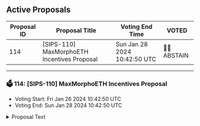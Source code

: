## Active Proposals

| Proposal ID | Proposal Title | Voting End Time | VOTED |
|-------------|----------------|-----------------|-------|
| 114 | [SIPS-110] MaxMorphoETH Incentives Proposal | Sun Jan 28 2024 10:42:50 UTC | 🤷‍♂️ ABSTAIN |

---

### 🗳 114: [SIPS-110] MaxMorphoETH Incentives Proposal
- Voting Start: Fri Jan 26 2024 10:42:50 UTC
- Voting End: Sun Jan 28 2024 10:42:50 UTC

<details>
<summary>Proposal Text</summary>
 
This proposal is intended to authorize a one-time transfer of 75,000 SOMM from the community pool to the CellarStaking contract, which is used to incentivize MaxMorphoETH cellar depositors on Ethereum Mainnet.nnSee the corresponding forum post for more details: https://community.sommelier.finance/t/sips-110-upcoming-morpho-eth-maximizer-liquidity-mining-incentives-proposal/1253
</details>
